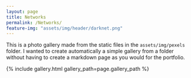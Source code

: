 ```yaml
---
layout: page
title: Networks
permalink: /Networks/
feature-img: "assets/img/header/darknet.png"
---
```


This is a photo gallery made from the static files in the `assets/img/pexels` folder.
I wanted to create automatically a simple gallery from a folder without having to create a markdown page as you would for the portfolio.


{% include gallery.html gallery_path=page.gallery_path %}
